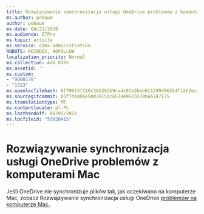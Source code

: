 ```yaml
---
title: Rozwiązywanie synchronizacja usługi OneDrive problemów z komputerami Mac
ms.author: pebaum
author: pebaum
ms.date: 04/21/2020
ms.audience: ITPro
ms.topic: article
ms.service: o365-administration
ROBOTS: NOINDEX, NOFOLLOW
localization_priority: Normal
ms.collection: Adm_O365
ms.assetid: ''
ms.custom:
- "9000178"
- "1723"
ms.openlocfilehash: 6f70613f210c36b263b9cadc03a2beb011290d96354f1262eca9dd87c0ff28fd
ms.sourcegitcommit: b5f7da89a650d2915dc652449623c78be6247175
ms.translationtype: MT
ms.contentlocale: pl-PL
ms.lasthandoff: 08/05/2021
ms.locfileid: "53928415"
---
```

# <a name="fix-onedrive-sync-issues-on-a-mac"></a>Rozwiązywanie synchronizacja usługi OneDrive problemów z komputerami Mac

Jeśli OneDrive nie synchronizuje plików tak, jak oczekiwano na komputerze Mac, zobacz Rozwiązywanie synchronizacja usługi OneDrive [problemów na komputerze Mac.](https://support.office.com/article/fix-onedrive-sync-problems-on-a-mac-af3012d7-13ec-4ac9-bbb1-ebcd2a0cd756)





